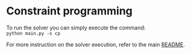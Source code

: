 # Constraint programming
To run the solver you can simply execute the command:<br>
<code>python main.py -s cp</code>

For more instruction on the solver execution, refer to the main [README](../README.md).